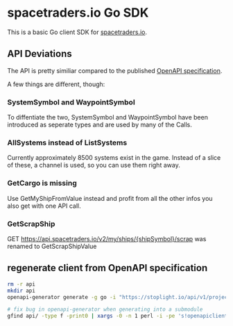 # spacetraders.io Go SDK

This is a basic Go client SDK for [spacetraders.io](https://spacetraders.io).

## API Deviations

The API is pretty similiar compared to the published [OpenAPI specification](https://stoplight.io/api/v1/projects/spacetraders/spacetraders/nodes/reference/SpaceTraders.json?fromExportButton=true&snapshotType=http_service&deref=optimizedBundle).

A few things are different, though:

### SystemSymbol and WaypointSymbol

To diffentiate the two, SystemSymbol and WaypointSymbol have been introduced as
seperate types and are used by many of the Calls.

### AllSystems instead of ListSystems

Currently approximately 8500 systems exist in the game. Instead of a slice of
these, a channel is used, so you can use them right away.

### GetCargo is missing
Use GetMyShipFromValue instead and profit from all the other infos you also get
with one API call.

### GetScrapShip
GET https://api.spacetraders.io/v2/my/ships/{shipSymbol}/scrap was renamed to GetScrapShipValue

## regenerate client from OpenAPI specification

```bash
rm -r api
mkdir api
openapi-generator generate -g go -i "https://stoplight.io/api/v1/projects/spacetraders/spacetraders/nodes/reference/SpaceTraders.json?fromExportButton=true&snapshotType=http_service&deref=optimizedBundle" --skip-validate-spec --package-name "api" -o api -c openapi-cfg.json --git-host github.com --git-repo-id s10s --git-user-id ruudiRatlos

# fix bug in openapi-generator when generating into a submodule
gfind api/ -type f -print0 | xargs -0 -n 1 perl -i -pe 's!openapiclient "github.com/ruudiRatlos/s10s"!openapiclient "github.com/ruudiRatlos/s10s/api"!'
```


